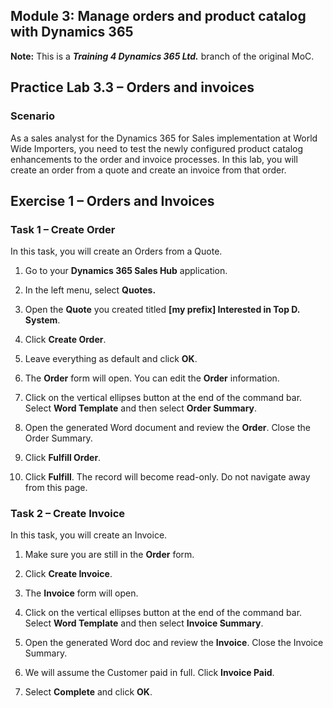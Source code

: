 ## Module 3: Manage orders and product catalog with Dynamics 365

**Note:** This is a **_Training 4 Dynamics 365 Ltd._** branch of the original MoC.

## Practice Lab 3.3 – Orders and invoices

### Scenario

As a sales analyst for the Dynamics 365 for Sales implementation at World Wide
Importers, you need to test the newly configured product catalog enhancements to
the order and invoice processes. In this lab, you will create an order from a
quote and create an invoice from that order.

## Exercise 1 – Orders and Invoices

### Task 1 – Create Order

In this task, you will create an Orders from a Quote.

1. Go to your **Dynamics 365 Sales Hub** application.

1. In the left menu, select **Quotes.**

1. Open the **Quote** you created titled **[my prefix] Interested in Top D. System**.

1. Click **Create Order**.

1. Leave everything as default and click **OK**.

1. The **Order** form will open. You can edit the **Order** information.

1. Click on the vertical ellipses button at the end of the command bar. Select **Word Template** and then select **Order Summary**.

1. Open the generated Word document and review the **Order**. Close the Order Summary.

1. Click **Fulfill Order**.

1. Click **Fulfill**. The record will become read-only. Do not navigate away from this page.

### Task 2 – Create Invoice

In this task, you will create an Invoice.

1. Make sure you are still in the **Order** form.

1. Click **Create Invoice**.

1. The **Invoice** form will open.

1. Click on the vertical ellipses button at the end of the command bar. Select **Word Template** and then select **Invoice Summary**.

1. Open the generated Word doc and review the **Invoice**. Close the Invoice Summary.

1. We will assume the Customer paid in full. Click **Invoice Paid**.

1. Select **Complete** and click **OK**.
